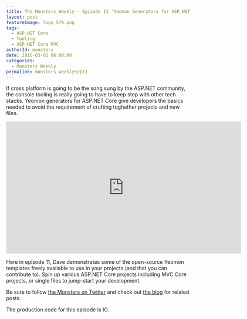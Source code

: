 ```yaml
---
title: The Monsters Weekly - Episode 11 'Yeomon Generators for ASP.NET Core and MVC' 
layout: post
featureImage: logo_579.png
tags: 
  - ASP.NET Core
  - Tooling
  - ASP.NET Core MVC 
authorId: monsters
date: 2016-03-01 06:00:00
categories:
  - Monsters Weekly
permalink: monsters-weekly\ep11
---
```


If cross platform is going to be the song sung by the ASP.NET community, the console tooling is really going to have to keep step with other tech stacks. Yeomon generators for ASP.NET Core give developers the basics needed to avoid the requirement of crufting toghether projects and new files.

<!-- more -->

<iframe src="https://channel9.msdn.com/Series/aspnetmonsters/Episode-11-Yeomon-Generators-for-ASPNET-Core-and-MVC/player" width="640" height="360" allowFullScreen frameBorder="0"></iframe>

Here in episode 11, Dave demonstrates some of the open-source Yeomon templates freely available to use in your projects (and that you can contribute to). Spin up various ASP.NET Core projects including MVC Core projects, or single files to jump-start your development. 

Be sure to follow [the Monsters on Twitter](https://twitter.com/AspNetMonsters) and check out [the blog](http://aspnetmonsters.com) for related posts.

The production code for this episode is IG.
